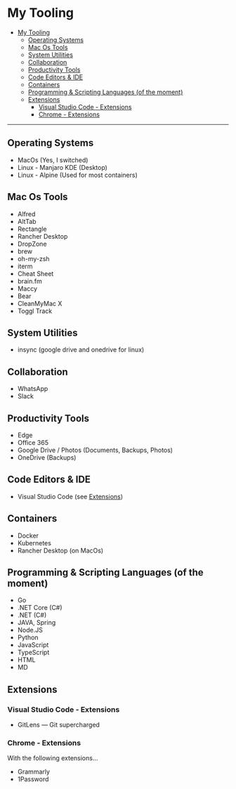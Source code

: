 # My Tooling

- [My Tooling](#my-tooling)
  - [Operating Systems](#operating-systems)
  - [Mac Os Tools](#mac-os-tools)
  - [System Utilities](#system-utilities)
  - [Collaboration](#collaboration)
  - [Productivity Tools](#productivity-tools)
  - [Code Editors & IDE](#code-editors--ide)
  - [Containers](#containers)
  - [Programming & Scripting Languages (of the moment)](#programming--scripting-languages-of-the-moment)
  - [Extensions](#extensions)
    - [Visual Studio Code - Extensions](#visual-studio-code---extensions)
    - [Chrome - Extensions](#chrome---extensions)
---

## <a name="OperatingSystems"></a>Operating Systems

- MacOs (Yes, I switched)
- Linux - Manjaro KDE (Desktop)
- Linux - Alpine (Used for most containers)

## <a name="MacOsTools"></a>Mac Os Tools

- Alfred
- AltTab
- Rectangle
- Rancher Desktop
- DropZone
- brew
- oh-my-zsh
- iterm 
- Cheat Sheet
- brain.fm
- Maccy
- Bear
- CleanMyMac X
- Toggl Track

## <a name="SystemUtilities"></a>System Utilities

- insync (google drive and onedrive for linux)

## <a name="Collaboration"></a>Collaboration

- WhatsApp
- Slack

## <a name="ProductivityTools"></a>Productivity Tools

- Edge
- Office 365
- Google Drive / Photos (Documents, Backups, Photos)
- OneDrive (Backups)

## <a name="CodeEditors"></a>Code Editors & IDE

- Visual Studio Code (see [Extensions](#VisualStudioCode-Extensions))

## <a name="Containers"></a>Containers

- Docker
- Kubernetes
- Rancher Desktop (on MacOs)

## <a name="ProgrammingScriptingLanguages"></a>Programming & Scripting Languages (of the moment)

- Go
- .NET Core (C#)
- .NET (C#)
- JAVA, Spring
- Node.JS
- Python
- JavaScript
- TypeScript
- HTML
- MD

## <a name="Extensions"></a>Extensions

### <a name="VisualStudioCode-Extensions"></a>Visual Studio Code - Extensions

- GitLens — Git supercharged

### <a name="Chrome-Extensions"></a>Chrome - Extensions

With the following extensions...

- Grammarly
- 1Password
